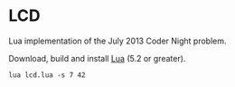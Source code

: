 # LCD

Lua implementation of the July 2013 Coder Night problem.

Download, build and install [Lua](http://www.lua.org/) (5.2 or greater).

    lua lcd.lua -s 7 42
